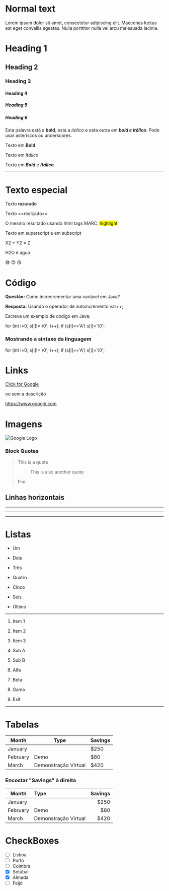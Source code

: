 # Normal text

Lorem ipsum dolor sit amet, consectetur adipiscing elit. Maecenas luctus  est eget convallis egestas. Nulla porttitor nulla vel arcu malesuada lacinia.

# Heading 1
## Heading 2
### Heading 3
#### Heading 4
##### Heading 5
##### Heading 6

Esta palavra está a **bold**, esta a _itálico_ e esta outra em ***bold e itálico***. Pode usar asteriscos ou underscores.

Texto em **Bold**

Texto em *Itálico*

Texto em ***Bold*** e ___Itálico___

***

# Texto especial

Texto ~~razurado~~

Texto ==realçado==

O mesmo resultado usando html tags MARC: <mark>highlight</mark>  

Texto em superscript e em subscript

X2 + Y2 = Z

H2O é água

:smile: :heart_eyes: :kissing_heart:

# Código

**Questão:** Como increcrementar uma variável em Java?

**Resposta:** Usando o operador de autoincremento var++;

Escreva um exemplo de código em Java:


for (int i=0; s[i]!='\0'; i++);
  if (s[i]=='A')
     s[i]='\0';

### Mostrando a sintaxe da linguagem


for (int i=0; s[i]!='\0'; i++);
  if (s[i]=='A')
    s[i]='\0';


# Links

[Click for Google](https://www.google.com)

ou sem a descrição

<https://www.google.com>

# Imagens

![Google Logo](https://api.freelogodesign.org/assets/blog/img/201811071357423762013.png)

### Block Quotes

> This is a quote

>> This is also another quote

> Fim.

## Linhas horizontais

***

---

___

# Listas

* Um

* Dois

* Três

+ Quatro

+ Cinco

+ Seis

+ Último

---

1. Item 1

2. Item 2

3. Item 3

1. Sub A

2. Sub B

1. Alfa

2. Beta

3. Gama

4. Exit

---

# Tabelas

| Month | Type | Savings |
|  --------  |  --- | -----  |
| January | |$250 |
| February | Demo| $80 |
| March | Demonstração Virtual | $420 |

### Encostar "Savings" à direita

| Month | Type | Savings |
|  --------  |  :--- | -----:  |
| January | |$250 |
| February | Demo| $80 |
| March | Demonstração Virtual | $420 |

# CheckBoxes

- [ ] Lisboa
- [ ] Porto
- [ ] Coimbra
- [x] Setúbal
- [x] Almada
- [ ] Feijó

